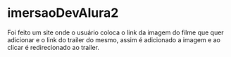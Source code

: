 # imersaoDevAlura2
Foi feito um site onde o usuário coloca o link da imagem do filme que quer adicionar e o link do trailer do mesmo, assim é adicionado a imagem e ao clicar é redirecionado ao trailer.
